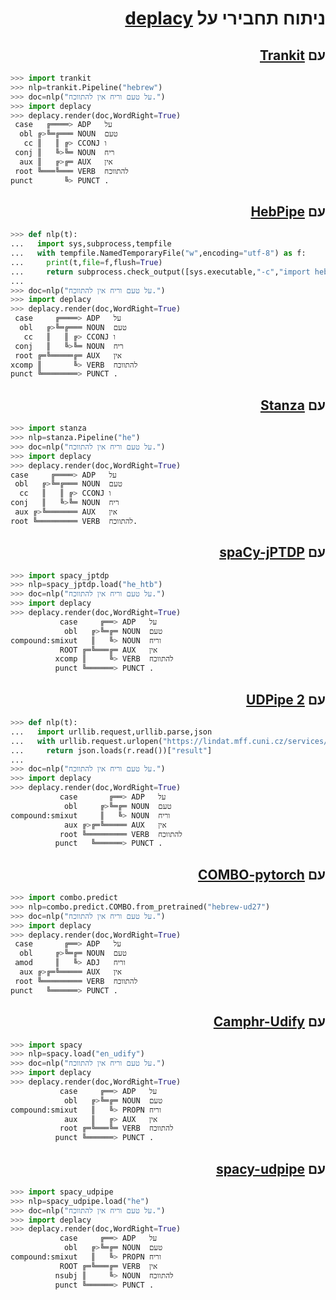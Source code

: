 <h1 dir="rtl"> ניתוח תחבירי על <a href="https://koichiyasuoka.github.io/deplacy/">deplacy</a></h1>

<h2 dir="rtl"> עם <a href="https://github.com/nlp-uoregon/trankit">Trankit</a></h2>

```py
>>> import trankit
>>> nlp=trankit.Pipeline("hebrew")
>>> doc=nlp("על טעם וריח אין להתווכח.")
>>> import deplacy
>>> deplacy.render(doc,WordRight=True)
 case   ╔════> ADP   על
  obl ╔>╚═╔═══ NOUN  טעם
   cc ║   ║ ╔> CCONJ ו
 conj ║   ╚>╚═ NOUN  ריח
  aux ║   ╔>╔═ AUX   אין
 root ╚═══╚═══ VERB  להתווכח
punct       ╚> PUNCT .
```

<h2 dir="rtl"> עם <a href="https://github.com/amir-zeldes/HebPipe">HebPipe</a></h2>

```py
>>> def nlp(t):
...   import sys,subprocess,tempfile
...   with tempfile.NamedTemporaryFile("w",encoding="utf-8") as f:
...     print(t,file=f,flush=True)
...     return subprocess.check_output([sys.executable,"-c","import hebpipe","-q",f.name]).decode("utf-8")+"\n"
...
>>> doc=nlp("על טעם וריח אין להתווכח.")
>>> import deplacy
>>> deplacy.render(doc,WordRight=True)
 case     ╔════> ADP   על
  obl   ╔>╚═╔═══ NOUN  טעם
   cc   ║   ║ ╔> CCONJ ו
 conj   ║   ╚>╚═ NOUN  ריח
 root ╔═╚═════╔═ AUX   אין
xcomp ║       ╚> VERB  להתווכח
punct ╚════════> PUNCT .
```

<h2 dir="rtl"> עם <a href="https://stanfordnlp.github.io/stanza">Stanza</a></h2>

```py
>>> import stanza
>>> nlp=stanza.Pipeline("he")
>>> doc=nlp("על טעם וריח אין להתווכח.")
>>> import deplacy
>>> deplacy.render(doc,WordRight=True)
case     ╔════> ADP   על
 obl   ╔>╚═╔═══ NOUN  טעם
  cc   ║   ║ ╔> CCONJ ו
conj   ║   ╚>╚═ NOUN  ריח
 aux ╔>╚═══════ AUX   אין
root ╚═════════ VERB  להתווכח.
```

<h2 dir="rtl"> עם <a href="https://github.com/KoichiYasuoka/spaCy-jPTDP">spaCy-jPTDP</a></h2>

```py
>>> import spacy_jptdp
>>> nlp=spacy_jptdp.load("he_htb")
>>> doc=nlp("על טעם וריח אין להתווכח.")
>>> import deplacy
>>> deplacy.render(doc,WordRight=True)
           case     ╔══> ADP   על
            obl   ╔>╚═╔═ NOUN  טעם
compound:smixut   ║   ╚> NOUN  וריח
           ROOT ╔═╚═══╔═ AUX   אין
          xcomp ║     ╚> VERB  להתווכח
          punct ╚══════> PUNCT .
```

<h2 dir="rtl"> עם <a href="http://ufal.mff.cuni.cz/udpipe/2">UDPipe 2</a></h2>

```py
>>> def nlp(t):
...   import urllib.request,urllib.parse,json
...   with urllib.request.urlopen("https://lindat.mff.cuni.cz/services/udpipe/api/process?model=he&tokenizer&tagger&parser&data="+urllib.parse.quote(t)) as r:
...     return json.loads(r.read())["result"]
...
>>> doc=nlp("על טעם וריח אין להתווכח.")
>>> import deplacy
>>> deplacy.render(doc,WordRight=True)
           case       ╔══> ADP   על
            obl     ╔>╚═╔═ NOUN  טעם
compound:smixut     ║   ╚> NOUN  וריח
            aux ╔>╔═╚═════ AUX   אין
           root ╚═════════ VERB  להתווכח
          punct   ╚══════> PUNCT .
```

<h2 dir="rtl"> עם <a href="https://gitlab.clarin-pl.eu/syntactic-tools/combo">COMBO-pytorch</a></h2>

```py
>>> import combo.predict
>>> nlp=combo.predict.COMBO.from_pretrained("hebrew-ud27")
>>> doc=nlp("על טעם וריח אין להתווכח.")
>>> import deplacy
>>> deplacy.render(doc,WordRight=True)
 case       ╔══> ADP   על
  obl     ╔>╚═╔═ NOUN  טעם
 amod     ║   ╚> ADJ   וריח
  aux ╔>╔═╚═════ AUX   אין
 root ╚═════════ VERB  להתווכח
punct   ╚══════> PUNCT .
```

<h2 dir="rtl"> עם <a href="https://camphr.readthedocs.io/en/stable/notes/udify.html">Camphr-Udify</a></h2>

```py
>>> import spacy
>>> nlp=spacy.load("en_udify")
>>> doc=nlp("על טעם וריח אין להתווכח.")
>>> import deplacy
>>> deplacy.render(doc,WordRight=True)
           case     ╔══> ADP   על
            obl   ╔>╚═╔═ NOUN  טעם
compound:smixut   ║   ╚> PROPN וריח
            aux   ║   ╔> AUX   אין
           root ╔═╚═══╚═ VERB  להתווכח
          punct ╚══════> PUNCT .
```

<h2 dir="rtl"> עם <a href="https://github.com/TakeLab/spacy-udpipe">spacy-udpipe</a></h2>

```py
>>> import spacy_udpipe
>>> nlp=spacy_udpipe.load("he")
>>> doc=nlp("על טעם וריח אין להתווכח.")
>>> import deplacy
>>> deplacy.render(doc,WordRight=True)
           case     ╔══> ADP   על
            obl   ╔>╚═╔═ NOUN  טעם
compound:smixut   ║   ╚> PROPN וריח
           ROOT ╔═╚═══╔═ VERB  אין
          nsubj ║     ╚> NOUN  להתווכח
          punct ╚══════> PUNCT .
```

